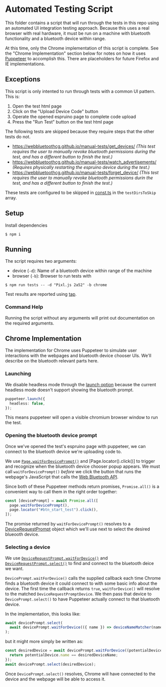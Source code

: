 # Automated Testing Script

This folder contains a script that will run through the tests in this repo using an automated UI integration testing approach. Because this uses a real browser with real hardware, it must be run on a machine with bluetooth functionality and a bluetooth device within range.

At this time, only the Chrome implementation of this script is complete. See the "Chrome Implementation" section below for notes on how it uses [Puppeteer](https://pptr.dev/) to accomplish this. There are placeholders for future Firefox and IE implementations.

## Exceptions

This script is only intented to run through tests with a common UI pattern. This is:

1. Open the test html page
2. Click on the "Upload Device Code" button
3. Operate the opened espruino page to complete code upload
4. Press the "Run Test" button on the test html page

The following tests are skipped because they require steps that the other tests do not.

- https://webbluetoothcg.github.io/manual-tests/get_devices/ _(This test requires the user to manually revoke bluetooth permissions during the test, and has a different button to finish the test.)_
- https://webbluetoothcg.github.io/manual-tests/watch_advertisements/ _(Requires physically restarting the espruino device during the test.)_
- https://webbluetoothcg.github.io/manual-tests/forget_device/ _(This test requires the user to manually revoke bluetooth permissions durin the test, and has a different button to finish the test.)_

These tests are configured to be skipped in [const.ts](./const.ts) in the `testDirsToSkip` array.

## Setup

Install dependencies

```shellsession
$ npm i
```

## Running

The script requires two arguments:

- device (`-d`): Name of a bluetooth device within range of the machine
- browser (`-b`): Browser to run tests with

```shellsession
$ npm run tests -- -d "Pixl.js 2a52" -b chrome
```

Test results are reported using [tap](https://node-tap.org/).

### Command Help

Running the script without any arguments will print out documentation on the required arguments.

## Chrome Implementation

The implementation for Chrome uses Puppeteer to simulate user interactions with the webpages and bluetooth device chooser UIs. We'll describe on the bluetooth relevant parts here.

### Launching

We disable headless mode through the [launch option](https://pptr.dev/api/puppeteer.browserlaunchargumentoptions) because the current headless mode doesn't support showing the bluetooth prompt.

```typescript
puppeteer.launch({
  headless: false,
});
```

This means puppeteer will open a visible chromium browser window to run the test.

### Opening the bluetooth device prompt

Once we've opened the test's espruino page with puppeteer, we can connect to the bluetooth device we're uploading code to.

We use [`Page.waitForDevicePrompt()`](https://pptr.dev/api/puppeteer.page.waitfordeviceprompt/) and [Page.locator().click()] to trigger and recognize when the bluetooth device chooser popup appears. We must call `waitForDevicePrompt()` _before_ we click the button that runs the webpage's JavaScript that calls the [Web Bluetooth API](https://developer.mozilla.org/en-US/docs/Web/API/Bluetooth/requestDevice).

Since both of these Puppeteer methods return promises, `Promise.all()` is a convenient way to call them in the right order together:

```typescript
const [devicePrompt] = await Promise.all([
  page.waitForDevicePrompt(),
  page.locator("#btn_start_test").click(),
]);
```

The promise returned by `waitForDevicePrompt()` resolves to a [DeviceRequestPrompt](https://pptr.dev/api/puppeteer.devicerequestprompt) object which we'll use next to select the desired blueooth device.

### Selecting a device

We use [`DeviceRequestPrompt.waitForDevice()`](https://pptr.dev/api/puppeteer.devicerequestprompt.waitfordevice) and [`DeviceRequestPrompt.select()`](https://pptr.dev/api/puppeteer.devicerequestprompt.select) to find and connect to the bluetooth deice we want.

`DevicePrompt.waitForDevice()` calls the supplied callback each time Chrome finds a bluetooth device it could connect to with some basic info about the device. The first time the callback returns `true`, `waitForDevice()` will resolve to the matched `DeviceRequestPromptDevice`. We then pass that device to `DevicePrompt.select()` to have Puppeteer actually connect to that bluetooth device.

In the implementation, this looks like:

```typescript
await devicePrompt.select(
  await devicePrompt.waitForDevice(({ name }) => deviceNameMatcher(name)),
);
```

but it might more simply be written as:

```typescript
const desiredDevice = await devicePrompt.waitForDevice((potentialDevice) => {
  return potentialDevice.name == desiredDeviceName;
});
await devicePrompt.select(desiredDevice);
```

Once `DevicePrompt.select()` resolves, Chrome will have connected to the device and the webpage will be able to access it.
